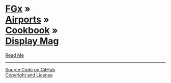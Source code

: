 [FGx](../../../index.html ) &raquo;<br>[Airports]( ../../index.html) &raquo;<br>[Cookbook]( ../index.html ) &raquo;<br>[Display Mag]( ./index.html )
================================================================================================

<p id=rm >
	<a href=JavaScript:displayPage("readme.md",rm); >Read Me</a>
</p>

<!--
<p id=abc >
	<a href=JavaScript:displayPage("test-folder-abc/readme.md",abc); >test-folder-abc Read Me</a>
</p>


<p id=def >
	<a href=JavaScript:displayPage("test-folder-def/readme.md",def); >test-folder-def Read Me</a>
</p>
-->

****

[Source Code on GitHub]( https://github.com/fgx/fgx-airports/tree/gh-pages/cookbook/display-mag/ )  
[Copyright and License]( https://github.com/fgx/fgx.github.io/blob/master/fgx-copyright-notice-and-license.md )